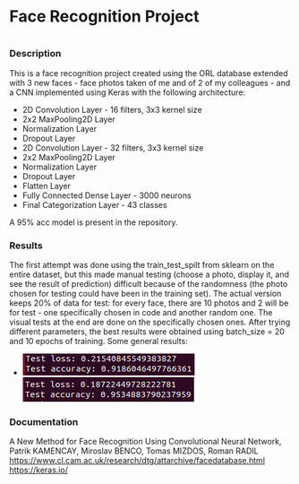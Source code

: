 # Face Recognition Project
#
### Description
This is a face recognition project created using the ORL database extended with 3 new faces - face photos taken of me and of 2 of my colleagues - and a CNN implemented using Keras with the following architecture:
- 2D Convolution Layer - 16 filters, 3x3 kernel size
- 2x2 MaxPooling2D Layer
- Normalization Layer
- Dropout Layer
- 2D Convolution Layer - 32 filters, 3x3 kernel size
- 2x2 MaxPooling2D Layer
- Normalization Layer
- Dropout Layer
- Flatten Layer
- Fully Connected Dense Layer - 3000 neurons
- Final Categorization Layer - 43 classes

A 95% acc model is present in the repository.

### Results
The first attempt was done using the train_test_spilt from sklearn on the entire dataset, but this made manual testing (choose a photo, display it, and see the result of prediction) difficult because of the randomness (the photo chosen for testing could have been in the training set).
The actual version keeps 20% of data for test: for every face, there are 10 photos and 2 will be for test - one specifically chosen in code and another random one. The visual tests at the end are done on the specifically chosen ones.
After trying different parameters, the best results were obtained using batch_size = 20 and 10 epochs of training.
Some general results:
- ![R1](results1.png)
![R2](results2.png)

### Documentation
 A New Method for Face Recognition Using Convolutional Neural Network, Patrik KAMENCAY, Miroslav BENCO, Tomas MIZDOS, Roman RADIL
https://www.cl.cam.ac.uk/research/dtg/attarchive/facedatabase.html
https://keras.io/
